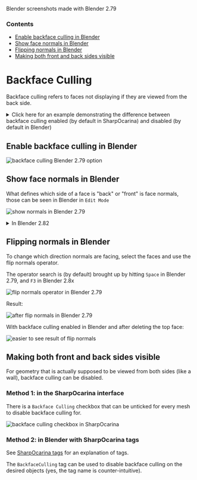 Blender screenshots made with Blender 2.79

### Contents

 - [Enable backface culling in Blender](#enable-backface-culling-in-blender)
 - [Show face normals in Blender](#show-face-normals-in-blender)
 - [Flipping normals in Blender](#flipping-normals-in-blender)
 - [Making both front and back sides visible](#making-both-front-and-back-sides-visible)

# Backface Culling

Backface culling refers to faces not displaying if they are viewed from the back side.

<details>
<summary>Click here for an example demonstrating the difference between backface culling enabled (by default in SharpOcarina) and disabled (by default in Blender)</summary>
SharpOcarina:

![How it looks in SharpOcarina](https://421.es/doyu/1jmsf7)

Blender:

![How it looks in Blender (2.79)](https://421.es/doyu/1jmsin)
</details>

## Enable backface culling in Blender

![backface culling Blender 2.79 option](https://421.es/doyu/1jmoqx)

## Show face normals in Blender

What defines which side of a face is "back" or "front" is face normals, those can be seen in Blender in `Edit Mode`

![show normals in Blender 2.79](https://421.es/doyu/1jmota)

<details>
<summary>In Blender 2.82</summary>
 
![show normals in Blender 2.82](https://421.es/doyu/1kdad1)
</details>

## Flipping normals in Blender

To change which direction normals are facing, select the faces and use the flip normals operator.

The operator search is (by default) brought up by hitting `Space` in Blender 2.79, and `F3` in Blender 2.8x

![flip normals operator in Blender 2.79](https://421.es/doyu/1jmoua)

Result:

![after flip normals in Blender 2.79](https://421.es/doyu/1jmovq)

With backface culling enabled in Blender and after deleting the top face:

![easier to see result of flip normals](https://421.es/doyu/1jmowv)

## Making both front and back sides visible

For geometry that is actually supposed to be viewed from both sides (like a wall), backface culling can be disabled.

### Method 1: in the SharpOcarina interface

There is a `Backface Culling` checkbox that can be unticked for every mesh to disable backface culling for.

![backface culling checkbox in SharpOcarina](https://421.es/doyu/1jmthd)

### Method 2: in Blender with SharpOcarina tags

See [SharpOcarina tags](sharpocarina_tags.md) for an explanation of tags.

The `BackfaceCulling` tag can be used to disable backface culling on the desired objects (yes, the tag name is counter-intuitive).
